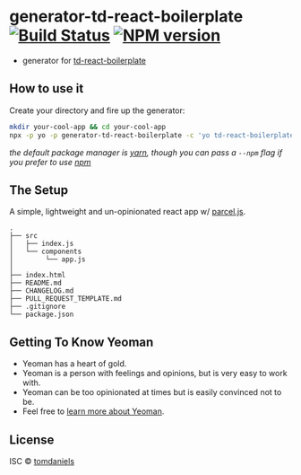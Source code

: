 # generator-td-react-boilerplate [![Build Status](https://travis-ci.com/tomdaniels/generator-react-boilerplate.svg?branch=master)](https://travis-ci.com/tomdaniels/generator-react-boilerplate) [![NPM version][npm-image]][npm-url]

- generator for [td-react-boilerplate](https://www.npmjs.com/package/generator-td-react-boilerplate)

## How to use it

Create your directory and fire up the generator:

```bash
mkdir your-cool-app && cd your-cool-app
npx -p yo -p generator-td-react-boilerplate -c 'yo td-react-boilerplate'
```

_the default package manager is [yarn](https://yarnpkg.com/cli/install), though you can pass a `--npm` flag if you prefer to use [npm](https://docs.npmjs.com/downloading-and-installing-packages-locally)_

## The Setup

A simple, lightweight and un-opinionated react app w/ [parcel.js](https://parceljs.org/).  

```
.
├── src
│   ├── index.js 
│   └── components
│        └── app.js
│
├── index.html
├── README.md
├── CHANGELOG.md
├── PULL_REQUEST_TEMPLATE.md
├── .gitignore
└── package.json
```

## Getting To Know Yeoman

 * Yeoman has a heart of gold.
 * Yeoman is a person with feelings and opinions, but is very easy to work with.
 * Yeoman can be too opinionated at times but is easily convinced not to be.
 * Feel free to [learn more about Yeoman](http://yeoman.io/).

## License

ISC © [tomdaniels](https://github.com/tomdaniels)


[npm-image]: https://badge.fury.io/js/generator-td-react-boilerplate.svg
[npm-url]: https://npmjs.org/package/generator-td-react-boilerplate
[travis-image]: https://travis-ci.org/tomdaniels/generator-td-react-boilerplate.svg?branch=master
[travis-url]: https://travis-ci.org/tomdaniels/generator-td-react-boilerplate
[daviddm-image]: https://david-dm.org/tomdaniels/generator-td-react-boilerplate.svg?theme=shields.io
[daviddm-url]: https://david-dm.org/tomdaniels/generator-td-react-boilerplate
